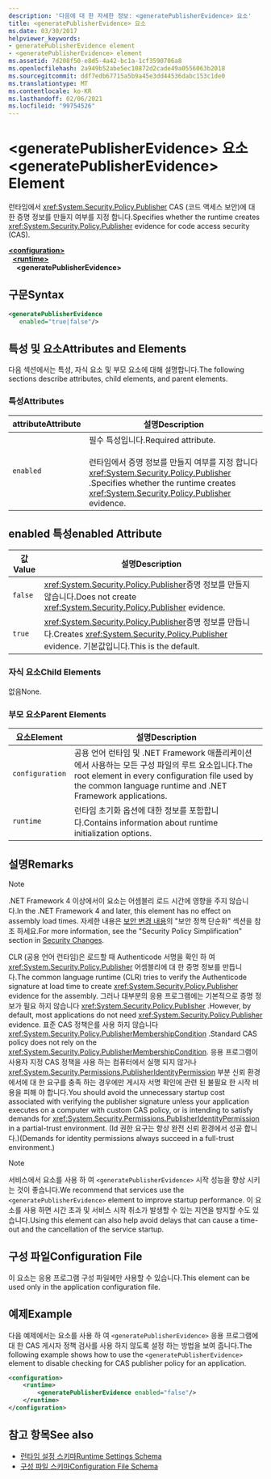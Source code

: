 ```yaml
---
description: '다음에 대 한 자세한 정보: <generatePublisherEvidence> 요소'
title: <generatePublisherEvidence> 요소
ms.date: 03/30/2017
helpviewer_keywords:
- generatePublisherEvidence element
- <generatePublisherEvidence> element
ms.assetid: 7d208f50-e8d5-4a42-bc1a-1cf3590706a8
ms.openlocfilehash: 2a949b52abe5ec10872d2cade49a0556063b2018
ms.sourcegitcommit: ddf7edb67715a5b9a45e3dd44536dabc153c1de0
ms.translationtype: MT
ms.contentlocale: ko-KR
ms.lasthandoff: 02/06/2021
ms.locfileid: "99754526"
---
```

# <a name="generatepublisherevidence-element"></a><span data-ttu-id="86792-103">\<generatePublisherEvidence> 요소</span><span class="sxs-lookup"><span data-stu-id="86792-103">\<generatePublisherEvidence> Element</span></span>

<span data-ttu-id="86792-104">런타임에서 <xref:System.Security.Policy.Publisher> CAS (코드 액세스 보안)에 대 한 증명 정보를 만들지 여부를 지정 합니다.</span><span class="sxs-lookup"><span data-stu-id="86792-104">Specifies whether the runtime creates <xref:System.Security.Policy.Publisher> evidence for code access security (CAS).</span></span>  
  
[**\<configuration>**](../configuration-element.md)\
&nbsp;&nbsp;[**\<runtime>**](runtime-element.md)\
&nbsp;&nbsp;&nbsp;&nbsp;**\<generatePublisherEvidence>**  
  
## <a name="syntax"></a><span data-ttu-id="86792-105">구문</span><span class="sxs-lookup"><span data-stu-id="86792-105">Syntax</span></span>  
  
```xml  
<generatePublisherEvidence
   enabled="true|false"/>  
```  
  
## <a name="attributes-and-elements"></a><span data-ttu-id="86792-106">특성 및 요소</span><span class="sxs-lookup"><span data-stu-id="86792-106">Attributes and Elements</span></span>  

 <span data-ttu-id="86792-107">다음 섹션에서는 특성, 자식 요소 및 부모 요소에 대해 설명합니다.</span><span class="sxs-lookup"><span data-stu-id="86792-107">The following sections describe attributes, child elements, and parent elements.</span></span>  
  
### <a name="attributes"></a><span data-ttu-id="86792-108">특성</span><span class="sxs-lookup"><span data-stu-id="86792-108">Attributes</span></span>  
  
|<span data-ttu-id="86792-109">attribute</span><span class="sxs-lookup"><span data-stu-id="86792-109">Attribute</span></span>|<span data-ttu-id="86792-110">설명</span><span class="sxs-lookup"><span data-stu-id="86792-110">Description</span></span>|  
|---------------|-----------------|  
|`enabled`|<span data-ttu-id="86792-111">필수 특성입니다.</span><span class="sxs-lookup"><span data-stu-id="86792-111">Required attribute.</span></span><br /><br /> <span data-ttu-id="86792-112">런타임에서 증명 정보를 만들지 여부를 지정 합니다 <xref:System.Security.Policy.Publisher> .</span><span class="sxs-lookup"><span data-stu-id="86792-112">Specifies whether the runtime creates <xref:System.Security.Policy.Publisher> evidence.</span></span>|  
  
## <a name="enabled-attribute"></a><span data-ttu-id="86792-113">enabled 특성</span><span class="sxs-lookup"><span data-stu-id="86792-113">enabled Attribute</span></span>  
  
|<span data-ttu-id="86792-114">값</span><span class="sxs-lookup"><span data-stu-id="86792-114">Value</span></span>|<span data-ttu-id="86792-115">설명</span><span class="sxs-lookup"><span data-stu-id="86792-115">Description</span></span>|  
|-----------|-----------------|  
|`false`|<span data-ttu-id="86792-116"><xref:System.Security.Policy.Publisher>증명 정보를 만들지 않습니다.</span><span class="sxs-lookup"><span data-stu-id="86792-116">Does not create <xref:System.Security.Policy.Publisher> evidence.</span></span>|  
|`true`|<span data-ttu-id="86792-117"><xref:System.Security.Policy.Publisher>증명 정보를 만듭니다.</span><span class="sxs-lookup"><span data-stu-id="86792-117">Creates <xref:System.Security.Policy.Publisher> evidence.</span></span> <span data-ttu-id="86792-118">기본값입니다.</span><span class="sxs-lookup"><span data-stu-id="86792-118">This is the default.</span></span>|  
  
### <a name="child-elements"></a><span data-ttu-id="86792-119">자식 요소</span><span class="sxs-lookup"><span data-stu-id="86792-119">Child Elements</span></span>  

 <span data-ttu-id="86792-120">없음</span><span class="sxs-lookup"><span data-stu-id="86792-120">None.</span></span>  
  
### <a name="parent-elements"></a><span data-ttu-id="86792-121">부모 요소</span><span class="sxs-lookup"><span data-stu-id="86792-121">Parent Elements</span></span>  
  
|<span data-ttu-id="86792-122">요소</span><span class="sxs-lookup"><span data-stu-id="86792-122">Element</span></span>|<span data-ttu-id="86792-123">설명</span><span class="sxs-lookup"><span data-stu-id="86792-123">Description</span></span>|  
|-------------|-----------------|  
|`configuration`|<span data-ttu-id="86792-124">공용 언어 런타임 및 .NET Framework 애플리케이션에서 사용하는 모든 구성 파일의 루트 요소입니다.</span><span class="sxs-lookup"><span data-stu-id="86792-124">The root element in every configuration file used by the common language runtime and .NET Framework applications.</span></span>|  
|`runtime`|<span data-ttu-id="86792-125">런타임 초기화 옵션에 대한 정보를 포함합니다.</span><span class="sxs-lookup"><span data-stu-id="86792-125">Contains information about runtime initialization options.</span></span>|  
  
## <a name="remarks"></a><span data-ttu-id="86792-126">설명</span><span class="sxs-lookup"><span data-stu-id="86792-126">Remarks</span></span>  
  
> [!NOTE]
> <span data-ttu-id="86792-127">.NET Framework 4 이상에서이 요소는 어셈블리 로드 시간에 영향을 주지 않습니다.</span><span class="sxs-lookup"><span data-stu-id="86792-127">In the .NET Framework 4 and later, this element has no effect on assembly load times.</span></span> <span data-ttu-id="86792-128">자세한 내용은 [보안 변경 내용](/previous-versions/dotnet/framework/security/security-changes)의 "보안 정책 단순화" 섹션을 참조 하세요.</span><span class="sxs-lookup"><span data-stu-id="86792-128">For more information, see the "Security Policy Simplification" section in [Security Changes](/previous-versions/dotnet/framework/security/security-changes).</span></span>  
  
 <span data-ttu-id="86792-129">CLR (공용 언어 런타임)은 로드할 때 Authenticode 서명을 확인 하 여 <xref:System.Security.Policy.Publisher> 어셈블리에 대 한 증명 정보를 만듭니다.</span><span class="sxs-lookup"><span data-stu-id="86792-129">The common language runtime (CLR) tries to verify the Authenticode signature at load time to create <xref:System.Security.Policy.Publisher> evidence for the assembly.</span></span> <span data-ttu-id="86792-130">그러나 대부분의 응용 프로그램에는 기본적으로 증명 정보가 필요 하지 않습니다 <xref:System.Security.Policy.Publisher> .</span><span class="sxs-lookup"><span data-stu-id="86792-130">However, by default, most applications do not need <xref:System.Security.Policy.Publisher> evidence.</span></span> <span data-ttu-id="86792-131">표준 CAS 정책은를 사용 하지 않습니다 <xref:System.Security.Policy.PublisherMembershipCondition> .</span><span class="sxs-lookup"><span data-stu-id="86792-131">Standard CAS policy does not rely on the <xref:System.Security.Policy.PublisherMembershipCondition>.</span></span> <span data-ttu-id="86792-132">응용 프로그램이 사용자 지정 CAS 정책을 사용 하는 컴퓨터에서 실행 되지 않거나 <xref:System.Security.Permissions.PublisherIdentityPermission> 부분 신뢰 환경에서에 대 한 요구를 충족 하는 경우에만 게시자 서명 확인에 관련 된 불필요 한 시작 비용을 피해 야 합니다.</span><span class="sxs-lookup"><span data-stu-id="86792-132">You should avoid the unnecessary startup cost associated with verifying the publisher signature unless your application executes on a computer with custom CAS policy, or is intending to satisfy demands for <xref:System.Security.Permissions.PublisherIdentityPermission> in a partial-trust environment.</span></span> <span data-ttu-id="86792-133">(Id 권한 요구는 항상 완전 신뢰 환경에서 성공 합니다.)</span><span class="sxs-lookup"><span data-stu-id="86792-133">(Demands for identity permissions always succeed in a full-trust environment.)</span></span>  
  
> [!NOTE]
> <span data-ttu-id="86792-134">서비스에서 요소를 사용 하 여 `<generatePublisherEvidence>` 시작 성능을 향상 시키는 것이 좋습니다.</span><span class="sxs-lookup"><span data-stu-id="86792-134">We recommend that services use the `<generatePublisherEvidence>` element to improve startup performance.</span></span>  <span data-ttu-id="86792-135">이 요소를 사용 하면 시간 초과 및 서비스 시작 취소가 발생할 수 있는 지연을 방지할 수도 있습니다.</span><span class="sxs-lookup"><span data-stu-id="86792-135">Using this element can also help avoid delays that can cause a time-out and the cancellation of the service startup.</span></span>  
  
## <a name="configuration-file"></a><span data-ttu-id="86792-136">구성 파일</span><span class="sxs-lookup"><span data-stu-id="86792-136">Configuration File</span></span>  

 <span data-ttu-id="86792-137">이 요소는 응용 프로그램 구성 파일에만 사용할 수 있습니다.</span><span class="sxs-lookup"><span data-stu-id="86792-137">This element can be used only in the application configuration file.</span></span>  
  
## <a name="example"></a><span data-ttu-id="86792-138">예제</span><span class="sxs-lookup"><span data-stu-id="86792-138">Example</span></span>  

 <span data-ttu-id="86792-139">다음 예제에서는 요소를 사용 하 여 `<generatePublisherEvidence>` 응용 프로그램에 대 한 CAS 게시자 정책 검사를 사용 하지 않도록 설정 하는 방법을 보여 줍니다.</span><span class="sxs-lookup"><span data-stu-id="86792-139">The following example shows how to use the `<generatePublisherEvidence>` element to disable checking for CAS publisher policy for an application.</span></span>  
  
```xml  
<configuration>  
    <runtime>  
        <generatePublisherEvidence enabled="false"/>  
    </runtime>  
</configuration>  
```  
  
## <a name="see-also"></a><span data-ttu-id="86792-140">참고 항목</span><span class="sxs-lookup"><span data-stu-id="86792-140">See also</span></span>

- [<span data-ttu-id="86792-141">런타임 설정 스키마</span><span class="sxs-lookup"><span data-stu-id="86792-141">Runtime Settings Schema</span></span>](index.md)
- [<span data-ttu-id="86792-142">구성 파일 스키마</span><span class="sxs-lookup"><span data-stu-id="86792-142">Configuration File Schema</span></span>](../index.md)
